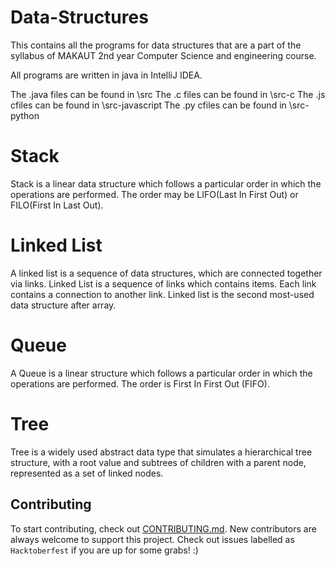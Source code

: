 # Data-Structures
This contains all the programs for data structures that are a part of the syllabus of MAKAUT 2nd year Computer Science and engineering course.

All programs are written in java in IntelliJ IDEA.

The .java files can be found in \src
The .c files can be found in \src-c
The .js cfiles can be found in \src-javascript
The .py cfiles can be found in \src-python



# Stack
Stack is a linear data structure which follows a particular order in which the operations are performed. The order may be LIFO(Last In First Out) or FILO(First In Last Out).


# Linked List
A linked list is a sequence of data structures, which are connected together via links.
Linked List is a sequence of links which contains items. Each link contains a connection to another link. Linked list is the second most-used data structure after array.


# Queue
A Queue is a linear structure which follows a particular order in which the operations are performed. The order is First In First Out (FIFO).

# Tree
 Tree is a widely used abstract data type that simulates a hierarchical tree structure, with a root value and subtrees of children with a parent node, represented as a set of linked nodes.


## Contributing
To start contributing, check out [CONTRIBUTING.md](https://github.com/diptangsu/Data-Structures/blob/master/CONTRIBUTING.MD). New contributors are always welcome to support this project. Check out issues labelled as `Hacktoberfest` if you are up for some grabs! :)
